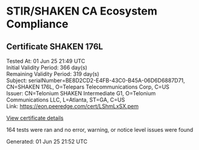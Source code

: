 # STIR/SHAKEN CA Ecosystem Compliance

## Certificate SHAKEN 176L

Tested At: 01 Jun 25 21:49 UTC\
Initial Validity Period: 366 day(s)\
Remaining Validity Period: 319 day(s)\
Subject: serialNumber=BE8D2CD2-E4FB-43C0-B45A-06D6D6887D71, CN=SHAKEN 176L, O=Telepars Telecommunications Corp, C=US\
Issuer: CN=Telonium SHAKEN Intermediate G1, O=Telonium Communications LLC, L=Atlanta, ST=GA, C=US\
Link: https://eon.peeredge.com/cert/LShmLxSX.pem

[View certificate details](https://x509.io/?cert=MIIDNzCCAtygAwIBAgIRAMMb09w%2FYkxh9TByNfv4ijkwCgYIKoZIzj0EAwIwfDELMAkGA1UEBhMCVVMxCzAJBgNVBAgMAkdBMRAwDgYDVQQHDAdBdGxhbnRhMSQwIgYDVQQKDBtUZWxvbml1bSBDb21tdW5pY2F0aW9ucyBMTEMxKDAmBgNVBAMMH1RlbG9uaXVtIFNIQUtFTiBJbnRlcm1lZGlhdGUgRzEwHhcNMjUwNDE2MDA1NzUzWhcNMjYwNDE2MDA1ODUzWjB9MQswCQYDVQQGEwJVUzEpMCcGA1UEChMgVGVsZXBhcnMgVGVsZWNvbW11bmljYXRpb25zIENvcnAxFDASBgNVBAMTC1NIQUtFTiAxNzZMMS0wKwYDVQQFEyRCRThEMkNEMi1FNEZCLTQzQzAtQjQ1QS0wNkQ2RDY4ODdENzEwWTATBgcqhkjOPQIBBggqhkjOPQMBBwNCAATIbmsm0rComTrLr%2FWW6z3Rr07hbX4bD3e7xuzw79XZ7GM24cb0w94xHrc%2Beo0GTNWUnjqPk4oIew7TK9s9f3t9o4IBPDCCATgwDgYDVR0PAQH%2FBAQDAgeAMAwGA1UdEwEB%2FwQCMAAwHQYDVR0OBBYEFKp2Nti%2F2Ycfmn%2B31Sco2xc0dKuZMB8GA1UdIwQYMBaAFKoku%2F8UdUB5LYdv6A1Bd8q7zYiwMBcGA1UdIAQQMA4wDAYKYIZIAYb%2FCQEBBDCBpgYDVR0fBIGeMIGbMIGYoDqgOIY2aHR0cHM6Ly9hdXRoZW50aWNhdGUtYXBpLmljb25lY3Rpdi5jb20vZG93bmxvYWQvdjEvY3JsolqkWDBWMRQwEgYDVQQHEwtCcmlkZ2V3YXRlcjELMAkGA1UECBMCTkoxEzARBgNVBAMTClNUSS1QQSBDUkwxCzAJBgNVBAYTAlVTMQ8wDQYDVQQKEwZTVEktUEEwFgYIKwYBBQUHARoECjAIoAYWBDE3NkwwCgYIKoZIzj0EAwIDSQAwRgIhAIBOuJ3ZM10h3bnf95%2FpRyDMA2ybkg8jfTZLSw0e35C3AiEA8Tn0HXrRsHOlCaFRiumUzrpyGgY%2FpZLgucLeqIZA4MM%3D)

164 tests were ran and no error, warning, or notice level issues were found


Generated: 01 Jun 25 21:52 UTC